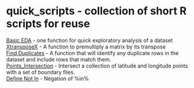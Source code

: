 # quick_scripts - collection of short R scripts for reuse  

[Basic EDA](https://github.com/RQuinn78/quick_scripts/blob/master/Exploratory%20Analysis.R) - one function for quick exploratory analysis of a dataset  
[XtransposeX](https://github.com/RQuinn78/quick_scripts/blob/master/XtransposeX.R) - A function to premultiply a matrix by its transpose  
[Find Duplicates](https://github.com/RQuinn78/quick_scripts/blob/master/find_duplicates.R) - A function that will identify any duplicate rows in the dataset and include rows that match them.  
[Points_Intersection](https://github.com/RQuinn78/quick_scripts/blob/master/points_intersection.R) - Intersect a collection of latitude and longitude points with a set of boundary files.  
[Define Not In](https://github.com/RQuinn78/quick_scripts/blob/master/NotIn_define) - Negation of %in%
